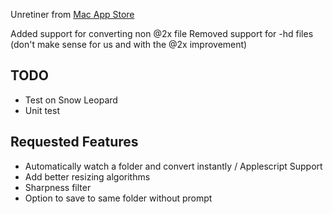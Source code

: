 
Unretiner from [Mac App Store](http://itunes.apple.com/us/app/unretiner/id411277085?mt=12)

Added support for converting non @2x file
Removed support for -hd files (don't make sense for us and with the @2x improvement)


TODO
----
* Test on Snow Leopard
* Unit test

Requested Features
------------------
* Automatically watch a folder and convert instantly / Applescript Support
* Add better resizing algorithms
* Sharpness filter
* Option to save to same folder without prompt